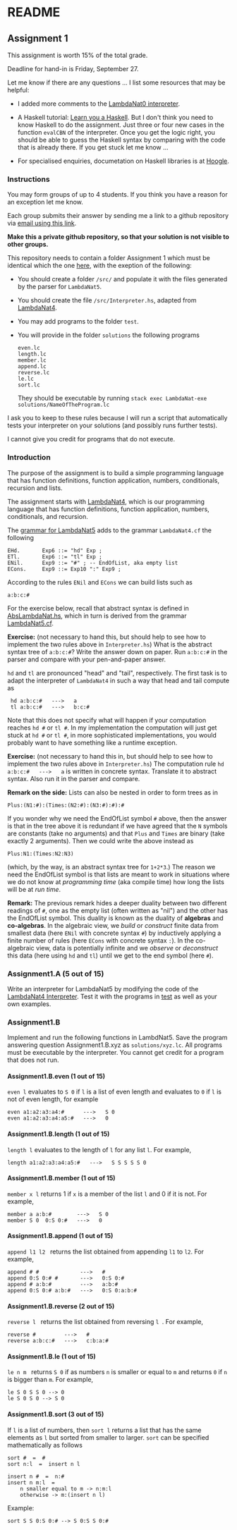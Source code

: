 # README

## Assignment 1

This assignment is worth 15% of the total grade.

Deadline for hand-in is Friday, September 27.

Let me know if there are any questions ... I list some resources that may be helpful:

- I added more comments to the [LambdaNat0 interpreter](https://github.com/alexhkurz/programming-languages-2019/blob/master/Lab1-Lambda-Calculus/LambdaNat0/src/Interpreter.hs). 

- A Haskell tutorial: [Learn you a Haskell](http://learnyouahaskell.com/). But I don't think you need to know Haskell to do the assignment. Just three or four new cases in the function `evalCBN` of the interpreter. Once you get the logic right, you should be able to guess the Haskell syntax by comparing with the code that is already there. If you get stuck let me know ...

- For specialised enquiries, documetation on Haskell libraries is at [Hoogle](https://hoogle.haskell.org/). 

### Instructions

You may form groups of up to 4 students. If you think you have a reason for an exception let me know.

Each group submits their answer by sending me a link to a github repository via [email using this link](mailto:akurz@chapman.edu?subject=CPSC-354-Assignment-1).

**Make this a private github repository, so that your solution is not visible to other groups.**

 This repository needs to contain a folder Assignment 1 which must be identical which the one [here](https://github.com/alexhkurz/programming-languages-2019/tree/master/Assignment1), with the exeption of the following:

- You should create a folder `/src/` and populate it with the files generated by the parser for `LambdaNat5`.

- You should create the file `/src/Interpreter.hs`, adapted from [LambdaNat4](https://github.com/alexhkurz/programming-languages-2019/blob/master/Lab1-solutions/LambdaNat4/src/Interpreter.hs).

- You may add programs to the folder `test`.

- You will provide in the folder `solutions` the following programs

      even.lc
      length.lc
      member.lc
      append.lc
      reverse.lc
      le.lc
      sort.lc
    They should be executable by running `stack exec LambdaNat-exe solutions/NameOfTheProgram.lc`

I ask you to keep to these rules because I will run a script that automatically tests your interpreter on your solutions (and possibly runs further tests). 

I cannot give you credit for programs that do not execute.

### Introduction

The purpose of the assignment is to build a simple programming language that has function definitions, function application, numbers, conditionals, recursion and lists.

The assignment starts with [LambdaNat4](https://github.com/alexhkurz/programming-languages-2019/tree/master/Lab1-solutions/LambdaNat4), which is our programming language that has function definitions, function application, numbers, conditionals, and recursion.

The [grammar for LambdaNat5](https://github.com/alexhkurz/programming-languages-2019/blob/master/Assignment1/grammar/LambdaNat5.cf) adds to the grammar `LambdaNat4.cf` the following

    EHd.       Exp6 ::= "hd" Exp ;
    ETl.       Exp6 ::= "tl" Exp ;
    ENil.      Exp9 ::= "#" ; -- EndOfList, aka empty list
    ECons.     Exp9 ::= Exp10 ":" Exp9 ;

According to the rules `ENil` and `ECons` we can build lists such as

    a:b:c:#

For the exercise below, recall that abstract syntax is defined in 
[AbsLambdaNat.hs](https://github.com/alexhkurz/programming-languages-2019/blob/master/Assignment1/grammar/AbsLambdaNat.hs), which in turn is derived from the grammar
[LambdaNat5.cf](https://github.com/alexhkurz/programming-languages-2019/blob/master/Assignment1/grammar/LambdaNat5.cf).

**Exercise:** (not necessary to hand this, but should help to see how to implement the two rules above in `Interpreter.hs`) What is the abstract syntax tree of `a:b:c:#`? Write the answer down on paper. Run `a:b:c:#` in the parser and compare with your pen-and-paper answer.

`hd` and `tl` are pronounced "head" and "tail", respectively. The first task is to adapt the interpreter of `LambdaNat4` in such a way that head and tail compute as 

     hd a:b:c:#   --->   a
     tl a:b:c:#   --->   b:c:#

Note that this does not specify what will happen if your computation reaches `hd #` or `tl #`. In my implementation the computation will just get stuck at `hd #` or `tl #`, in more sophisticated implementations, you would probably want to have something like a runtime exception.

**Exercise:** (not necessary to hand this in, but should help to see how to implement the two rules above in `Interpreter.hs`) The computation rule `hd a:b:c:#   --->   a` is written in concrete syntax. Translate it to abstract syntax. Also run it in the parser and compare.




**Remark on the side:** Lists can also be nested in order to form trees as in 

    Plus:(N1:#):(Times:(N2:#):(N3:#):#):#

If you wonder why we need the EndOfList symbol `#` above, then the answer is that in the tree above it is redundant if we have agreed that the `N` symbols are constants (take no arguments) and that `Plus` and `Times` are binary (take exactly 2 arguments). Then we could write the above instead as 

    Plus:N1:(Times:N2:N3)

(which, by the way, is an abstract syntax tree for `1+2*3`.) The reason we need the EndOfList symbol is that lists are meant to work in situations where we do not know at *programming time* (aka compile time) how long the lists will be at *run time*. 

**Remark:** The previous remark hides a deeper duality between two different readings of `#`, one as the empty list (often written as "nil") and the other has the EndOfList symbol. This duality is known as the duality of **algebras** and **co-algebras**. In the algebraic view, we *build* or *construct* finite data from smallest data (here `ENil` with concrete syntax `#`) by inductively applying a finite number of rules (here `ECons` with concrete syntax `:`). In the co-algebraic view, data is potentially infinite and we *observe* or *deconstruct* this data (here using `hd` and `tl`) until we get to the end symbol (here `#`).

### Assignment1.A (5 out of 15)

Write an interpreter for LambdaNat5 by modifying the code of the [LambdaNat4 Interpreter](https://github.com/alexhkurz/programming-languages-2019/blob/master/Lab1-solutions/LambdaNat4/src/Interpreter.hs). Test it with the programs in [test](https://github.com/alexhkurz/programming-languages-2019/blob/master/Assignment1/test/test-interpreter4.lc) as well as your own examples.

### Assignment1.B

Implement and run the following functions in LambdNat5. Save the program answering question Assignment1.B.xyz as `solutions/xyz.lc`. All programs must be executable by the interpreter. You cannot get credit for a program that does not run.

#### Assignment1.B.even (1 out of 15)

`even l` evaluates to `S 0` if `l` is a list of even length and evaluates to `0` if `l` is not of even length, for example

    even a1:a2:a3:a4:#      --->   S 0    
    even a1:a2:a3:a4:a5:#   --->   0    

#### Assignment1.B.length (1 out of 15)

`length l` evaluates to the length of `l` for any list `l`. For example,

    length a1:a2:a3:a4:a5:#   --->   S S S S S 0


#### Assignment1.B.member (1 out of 15)

`member x l` returns 1 if `x` is a member of the list `l` and 0 if it is not. For example,

    member a a:b:#        --->   S 0
    member S 0  0:S 0:#   --->   0

#### Assignment1.B.append (1 out of 15)

`append l1 l2 ` returns the list obtained from appending `l1` to `l2`. For example, 

    append # #             --->   #
    append 0:S 0:# #       --->   0:S 0:#
    append # a:b:#         --->   a:b:#
    append 0:S 0:# a:b:#   --->   0:S 0:a:b:#

#### Assignment1.B.reverse (2 out of 15)

`reverse l ` returns the list obtained from reversing `l `. For example, 

    reverse #         --->   #
    reverse a:b:c:#   --->   c:b:a:#


#### Assignment1.B.le (1 out of 15)

`le n m ` returns `S 0` if as numbers `n` is smaller or equal to `m` and returns `0` if `n` is bigger than `m`. For example,

    le S 0 S S 0 --> 0
    le S 0 S 0 --> S 0

#### Assignment1.B.sort (3 out of 15)

If `l` is a list of numbers, then `sort l` returns a list that has the same elements as `l` but sorted from smaller to larger. `sort` can be specified mathematically as follows

    sort #  =  #
    sort n:l  =  insert n l

    insert n #  =  n:#
    insert n m:l  =  
        n smaller equal to m -> n:m:l
        otherwise -> m:(insert n l)

Example:

    sort S S 0:S 0:# --> S 0:S S 0:#








    
    
